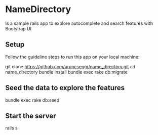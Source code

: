 # NameDirectory

Is a sample rails app to explore autocomplete and search features with Bootstrap UI

## Setup

Follow the guideline steps to run this app on your local machine:

  git clone https://github.com/aruncsengr/name_directory.git
  cd name_directory
  bundle install
  bundle exec rake db:migrate

## Seed the data to explore the features
  bundle exec rake db:seed

## Start the server
  rails s


